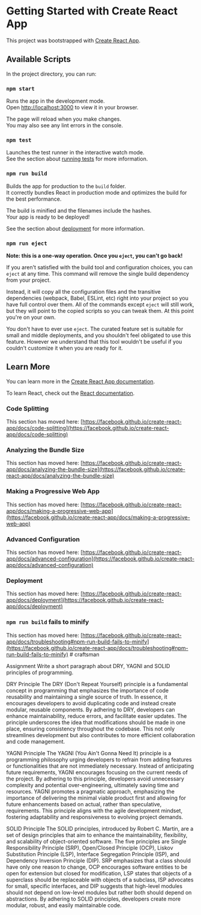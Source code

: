 # Getting Started with Create React App

This project was bootstrapped with [Create React App](https://github.com/facebook/create-react-app).

## Available Scripts

In the project directory, you can run:

### `npm start`

Runs the app in the development mode.\
Open [http://localhost:3000](http://localhost:3000) to view it in your browser.

The page will reload when you make changes.\
You may also see any lint errors in the console.

### `npm test`

Launches the test runner in the interactive watch mode.\
See the section about [running tests](https://facebook.github.io/create-react-app/docs/running-tests) for more information.

### `npm run build`

Builds the app for production to the `build` folder.\
It correctly bundles React in production mode and optimizes the build for the best performance.

The build is minified and the filenames include the hashes.\
Your app is ready to be deployed!

See the section about [deployment](https://facebook.github.io/create-react-app/docs/deployment) for more information.

### `npm run eject`

**Note: this is a one-way operation. Once you `eject`, you can't go back!**

If you aren't satisfied with the build tool and configuration choices, you can `eject` at any time. This command will remove the single build dependency from your project.

Instead, it will copy all the configuration files and the transitive dependencies (webpack, Babel, ESLint, etc) right into your project so you have full control over them. All of the commands except `eject` will still work, but they will point to the copied scripts so you can tweak them. At this point you're on your own.

You don't have to ever use `eject`. The curated feature set is suitable for small and middle deployments, and you shouldn't feel obligated to use this feature. However we understand that this tool wouldn't be useful if you couldn't customize it when you are ready for it.

## Learn More

You can learn more in the [Create React App documentation](https://facebook.github.io/create-react-app/docs/getting-started).

To learn React, check out the [React documentation](https://reactjs.org/).

### Code Splitting

This section has moved here: [https://facebook.github.io/create-react-app/docs/code-splitting](https://facebook.github.io/create-react-app/docs/code-splitting)

### Analyzing the Bundle Size

This section has moved here: [https://facebook.github.io/create-react-app/docs/analyzing-the-bundle-size](https://facebook.github.io/create-react-app/docs/analyzing-the-bundle-size)

### Making a Progressive Web App

This section has moved here: [https://facebook.github.io/create-react-app/docs/making-a-progressive-web-app](https://facebook.github.io/create-react-app/docs/making-a-progressive-web-app)

### Advanced Configuration

This section has moved here: [https://facebook.github.io/create-react-app/docs/advanced-configuration](https://facebook.github.io/create-react-app/docs/advanced-configuration)

### Deployment

This section has moved here: [https://facebook.github.io/create-react-app/docs/deployment](https://facebook.github.io/create-react-app/docs/deployment)

### `npm run build` fails to minify

This section has moved here: [https://facebook.github.io/create-react-app/docs/troubleshooting#npm-run-build-fails-to-minify](https://facebook.github.io/create-react-app/docs/troubleshooting#npm-run-build-fails-to-minify)
#   c r a f t s m a n 
 
 


Assignment
    Write a short paragraph about DRY, YAGNI and SOLID principles of programming.

DRY Principle
    The DRY (Don't Repeat Yourself) principle is a fundamental concept in programming that emphasizes the importance of code reusability and maintaining a single source of truth. In essence, it encourages developers to avoid duplicating code and instead create modular, reusable components. By adhering to DRY, developers can enhance maintainability, reduce errors, and facilitate easier updates. The principle underscores the idea that modifications should be made in one place, ensuring consistency throughout the codebase. This not only streamlines development but also contributes to more efficient collaboration and code management.

YAGNI Principle
    The YAGNI (You Ain't Gonna Need It) principle is a programming philosophy urging developers to refrain from adding features or functionalities that are not immediately necessary. Instead of anticipating future requirements, YAGNI encourages focusing on the current needs of the project. By adhering to this principle, developers avoid unnecessary complexity and potential over-engineering, ultimately saving time and resources. YAGNI promotes a pragmatic approach, emphasizing the importance of delivering the minimal viable product first and allowing for future enhancements based on actual, rather than speculative, requirements. This principle aligns with the agile development mindset, fostering adaptability and responsiveness to evolving project demands.

SOLID Principle
    The SOLID principles, introduced by Robert C. Martin, are a set of design principles that aim to enhance the maintainability, flexibility, and scalability of object-oriented software. The five principles are Single Responsibility Principle (SRP), Open/Closed Principle (OCP), Liskov Substitution Principle (LSP), Interface Segregation Principle (ISP), and Dependency Inversion Principle (DIP). SRP emphasizes that a class should have only one reason to change, OCP encourages software entities to be open for extension but closed for modification, LSP states that objects of a superclass should be replaceable with objects of a subclass, ISP advocates for small, specific interfaces, and DIP suggests that high-level modules should not depend on low-level modules but rather both should depend on abstractions. By adhering to SOLID principles, developers create more modular, robust, and easily maintainable code.
